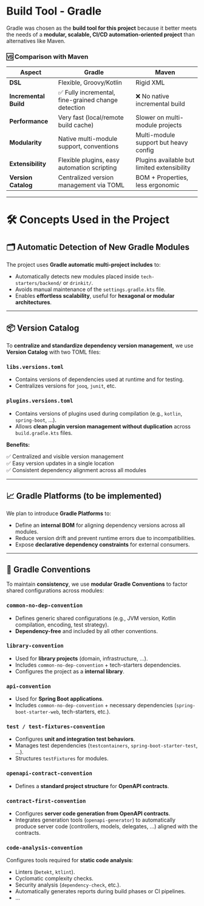 # Build Tool - Gradle

Gradle was chosen as the **build tool for this project** because it better meets the needs of a **modular, scalable, CI/CD automation-oriented project** than alternatives like Maven.

### 🆚 Comparison with Maven

| Aspect | **Gradle** | **Maven** |
|-------|-------------|------------|
| **DSL** | Flexible, Groovy/Kotlin | Rigid XML |
| **Incremental Build** | ✅ Fully incremental, fine-grained change detection | ❌ No native incremental build |
| **Performance** | Very fast (local/remote build cache) | Slower on multi-module projects |
| **Modularity** | Native multi-module support, conventions | Multi-module support but heavy config |
| **Extensibility** | Flexible plugins, easy automation scripting | Plugins available but limited extensibility |
| **Version Catalog** | Centralized version management via TOML | BOM + Properties, less ergonomic |

---

# 🛠️ Concepts Used in the Project

## 🗂️ Automatic Detection of New Gradle Modules

The project uses **Gradle automatic multi-project includes** to:

- Automatically detects new modules placed inside `tech-starters/backend/` or `drinkit/`.
- Avoids manual maintenance of the `settings.gradle.kts` file.
- Enables **effortless scalability**, useful for **hexagonal or modular architectures**.

---

## 📦 Version Catalog

To **centralize and standardize dependency version management**, we use **Version Catalog** with two TOML files:

### `libs.versions.toml`

- Contains versions of dependencies used at runtime and for testing.
- Centralizes versions for `jooq`, `junit`, etc.

### `plugins.versions.toml`

- Contains versions of plugins used during compilation (e.g., `kotlin`, `spring-boot`, ...).
- Allows **clean plugin version management without duplication** across `build.gradle.kts` files.

**Benefits:**

✅ Centralized and visible version management  
✅ Easy version updates in a single location  
✅ Consistent dependency alignment across all modules

---

## 📈 Gradle Platforms (to be implemented)

We plan to introduce **Gradle Platforms** to:

- Define an **internal BOM** for aligning dependency versions across all modules.
- Reduce version drift and prevent runtime errors due to incompatibilities.
- Expose **declarative dependency constraints** for external consumers.

---

## 🧩 Gradle Conventions

To maintain **consistency**, we use **modular Gradle Conventions** to factor shared configurations across modules:

### `common-no-dep-convention`

- Defines generic shared configurations (e.g., JVM version, Kotlin compilation, encoding, test strategy).
- **Dependency-free** and included by all other conventions.

### `library-convention`

- Used for **library projects** (domain, infrastructure, ...).
- Includes `common-no-dep-convention` + tech-starters dependencies.
- Configures the project as a **internal library**.

### `api-convention`

- Used for **Spring Boot applications**.
- Includes `common-no-dep-convention` + necessary dependencies (`spring-boot-starter-web`, tech-starters, etc.).

### `test / test-fixtures-convention`

- Configures **unit and integration test behaviors**.
- Manages test dependencies (`testcontainers`, `spring-boot-starter-test`, ...).
- Structures `testFixtures` for modules.

### `openapi-contract-convention`

- Defines a **standard project structure** for **OpenAPI contracts**.

### `contract-first-convention`

- Configures **server code generation from OpenAPI contracts**.
- Integrates generation tools (`openapi-generator`) to automatically produce server code (controllers, models, delegates, ...) aligned with the contracts.

### `code-analysis-convention`

Configures tools required for **static code analysis**:

- Linters (`Detekt`, `ktlint`).
- Cyclomatic complexity checks.
- Security analysis (`dependency-check`, etc.).
- Automatically generates reports during build phases or CI pipelines.
- ...
